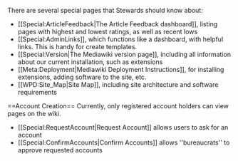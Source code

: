 There are several special pages that Stewards should know about:
* [[Special:ArticleFeedback|The Article Feedback dashboard]], listing pages with highest and lowest ratings, as well as recent lows 
* [[Special:AdminLinks]], which functions like a dashboard, with helpful links. This is handy for create templates. 
* [[Special:Version|The Mediawiki version page]], including all information about our current installation, such as extensions
* [[Meta:Deployment|Mediawiki Deployment Instructions]], for installing extensions, adding software to the site, etc.
* [[WPD:Site_Map|Site Map]], including site architecture and software requirements

==Account Creation==
Currently, only registered account holders can view pages on the wiki.
* [[Special:RequestAccount|Request Account]] allows users to ask for an account
* [[Special:ConfirmAccounts|Confirm Accounts]] allows ''bureaucrats'' to approve requested accounts